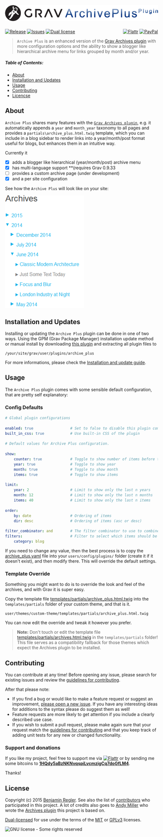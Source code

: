 # [![Grav Archive Plus Plugin](assets/logo.png)][project]

[![Release](https://img.shields.io/github/release/sommerregen/grav-plugin-archive-plus.svg)][project] [![Issues](https://img.shields.io/github/issues/sommerregen/grav-plugin-archive-plus.svg)][issues] [![Dual license](https://img.shields.io/badge/dual%20license-MIT%2FGPL-blue.svg)](LICENSE "License") <span style="float:right;">[![Flattr](https://api.flattr.com/button/flattr-badge-large.png)][flattr] [![PayPal](https://www.paypal.com/en_US/i/btn/btn_donate_SM.gif)][paypal]</span>

> `Archive Plus` is an enhanced version of the [Grav Archives plugin](https://github.com/getgrav/grav-plugin-archives) with more configuration options and the ability to show a blogger like hierarchical archive menu for links grouped by month and/or year.

##### Table of Contents:

* [About](#about)
* [Installation and Updates](#installation-and-updates)
* [Usage](#usage)
* [Contributing](#contributing)
* [Licencse](#license)

## About

`Archive Plus` shares many features with the [`Grav Archives plugin`](https://github.com/getgrav/grav-plugin-archives), e.g. it automatically appends a `year` and `month_year` taxonomy to all pages and provides a `partials\archive_plus.html.twig` template, which you can include in a blog sidebar to render links into a year/month/post format useful for blogs, but enhances them in an intuitive way.

Currently it

 - [x] adds a blogger like hierarchical (year/month/post) archive menu
 - [x] has multi-language support **(requires Grav 0.9.33
 - [ ] provides a custom archive page (under development)
 - [x] and a per site configuration

See how the `Archive Plus` will look like on your site:

![Screenshot Archive Plus](assets/screenshot.gif "Archive Plus Preview")

## Installation and Updates

Installing or updating the `Archive Plus` plugin can be done in one of two ways. Using the GPM (Grav Package Manager) installation update method or manual install by downloading [this plugin](https://github.com/sommerregen/grav-plugin-shortcodes) and extracting all plugin files to

    /your/site/grav/user/plugins/archive_plus

For more informations, please check the [Installation and update guide](docs/INSTALL.md).

## Usage

The `Archive Plus` plugin comes with some sensible default configuration, that are pretty self explanatory:

### Config Defaults

```yaml
# Global plugin configurations

enabled: true                 # Set to false to disable this plugin completely
built_in_css: true            # Use built-in CSS of the plugin

# Default values for Archive Plus configuration.

show:
    counter: true             # Toggle to show number of items before the link
    year: true                # Toggle to show year
    month: true               # Toggle to show month
    items: true               # Toggle to show items

limit:
    year: 2                   # Limit to show only the last n years
    month: 12                 # Limit to show only the last n months
    items: 40                 # Limit to show only the last n items

order:
    by: date                  # Ordering of items
    dir: desc                 # Ordering of items (asc or desc)

filter_combinator: and        # The filter combinator to use to combine several filters
filters:                      # Filter to select which items should be shown
    category: blog
```

If you need to change any value, then the best process is to copy the [archive_plus.yaml](archive_plus.yaml) file into your `users/config/plugins/` folder (create it if it doesn't exist), and then modify there. This will override the default settings.

### Template Override

Something you might want to do is to override the look and feel of the archives, and with Grav it is super easy.

Copy the template file [templates/partials/archive_plus.html.twig](templates/partials/archive_plus.html.twig) into the `templates/partials` folder of your custom theme, and that is it.

```
user/themes/custom-theme/templates/partials/archive_plus.html.twig
```

You can now edit the override and tweak it however you prefer.

> **Note:** Don't touch or edit the template file [templates/partials/archives.html.twig](templates/partials/archives.html.twig) in the `templates/partials` folder! This file serves as a compatibility fallback for those themes which expect the Archives plugin to be installed.

## Contributing

You can contribute at any time! Before opening any issue, please search for existing issues and review the [guidelines for contributing](docs/CONTRIBUTING.md).

After that please note:

* If you find a bug or would like to make a feature request or suggest an improvement, [please open a new issue][issues]. If you have any interesting ideas for additions to the syntax please do suggest them as well!
* Feature requests are more likely to get attention if you include a clearly described use case.
* If you wish to submit a pull request, please make again sure that your request match the [guidelines for contributing](docs/CONTRIBUTING.md) and that you keep track of adding unit tests for any new or changed functionality.

### Support and donations

If you like my project, feel free to support me via [![Flattr](https://api.flattr.com/button/flattr-badge-large.png)][flattr] or by sending me some bitcoins to [**1HQdy5aBzNKNvqspiLvcmzigCq7doGfLM4**][bitcoin].

Thanks!

## License

Copyright (c) 2015 [Benjamin Regler][github]. See also the list of [contributors] who participated in this project. A lot of credits also goes to [Andy Miller](https://github.com/getgrav/) who wrote the [Archives plugin](https://github.com/getgrav/grav-plugin-archives) this project is based on.

[Dual-licensed](LICENSE) for use under the terms of the [MIT][mit-license] or [GPLv3][gpl-license] licenses.

![GNU license - Some rights reserved][gnu]


[github]: https://github.com/sommerregen/ "GitHub account from Benjamin Regler"
[gpl-license]: http://opensource.org/licenses/GPL-3.0 "GPLv3 license"
[mit-license]: http://www.opensource.org/licenses/mit-license.php "MIT license"

[flattr]: https://flattr.com/submit/auto?user_id=Sommerregen&url=https://github.com/sommerregen/grav-plugin-shortcodes "Flatter my GitHub project"
[paypal]: https://www.paypal.com/cgi-bin/webscr?cmd=_s-xclick&hosted_button_id=SYFNP82USG3RN "Donate for my GitHub project using PayPal"
[bitcoin]: bitcoin:1HQdy5aBzNKNvqspiLvcmzigCq7doGfLM4?label=GitHub%20project "Donate for my GitHub project using BitCoin"
[gnu]: https://upload.wikimedia.org/wikipedia/commons/thumb/3/33/License_icon-gpl-88x31.svg/88px-License_icon-gpl-88x31.svg.png "GNU license - Some rights reserved"

[project]: https://github.com/sommerregen/grav-plugin-archive-plus
[issues]: https://github.com/sommerregen/grav-plugin-archive-plus/issues "GitHub Issues for Grav Archive Plus plugin"
[contributors]: https://github.com/sommerregen/grav-plugin-archive-plus/graphs/contributors "List of contributors of the project"
